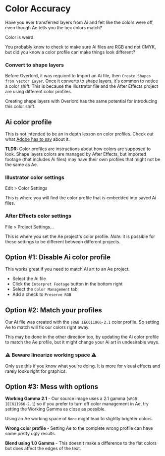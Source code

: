 # Color Accuracy

Have you ever transferred layers from Ai and felt like the colors were off, even though Ae tells you the hex colors match?

Color is weird. 

<Screenshot 
    url="/overlord/ColorTest_none-2.4.png" 
    alt="2.4 gamma" 
    width="960px" />

You probably know to check to make sure Ai files are RGB and not CMYK, but did you know a color profile can make things look different?


### Convert to shape layers
<Screenshot 
    url="/overlord/CreateShapes.jpg" 
    alt="Create Shapes from Vector Layer" 
    width="640px" />

Before Overlord, it was required to Import an Ai file, then `Create Shapes from Vector Layer`. Once it converts to shape layers, it's common to notice a color shift. This is because the Illustrator file and the After Effects project are using different color profiles. 

Creating shape layers with Overlord has the same potential for introducing this color shift. 

## Ai color profile 

This is not intended to be an in depth lesson on color profiles. Check out what [Adobe has to say](https://helpx.adobe.com/after-effects/using/color-management.html) about it. 

**TLDR:** Color profiles are instructions about how colors are supposed to look. Shape layers colors are managed by After Effects, but imported footage (that includes Ai files) may have their own profiles that might not be the same as Ae.


### Illustrator color settings
Edit > Color Settings

This is where you will find the color profile that is embedded into saved Ai files.

<Screenshot 
    url="/overlord/ColorProfile-Ai.jpg" 
    alt="Color profile Ai" 
    width="640px" />

### After Effects color settings
File > Project Settings... 

This is where you set the Ae project's color profile. *Note:* it is possible for these settings to be different between different projects. 

<Screenshot 
    url="/overlord/ColorProfile-Ae.jpg" 
    alt="Color profile Ae" 
    width="640px" />

## Option #1: Disable Ai color profile
This works great if you need to match Ai art to an Ae project.

<Screenshot 
    url="/overlord/Interpret-Ai.jpg" 
    alt="Interprete Ai" 
    right 
    width="268px" />

- Select the Ai file
- Click the `Interpret Footage` button in the bottom right 
- Select the `Color Management` tab
- Add a check to `Preserve RGB`


<Screenshot 
    url="/overlord/IgnoreColorProfile.jpg" 
    alt="Ignore color profile" 
    width="558px" />


<!-- Since you have thrown out the Ai color profile you may now use any weird color profile you want. 

<Screenshot 
    url="/overlord/ColorTest_disable-profile.jpg" 
    alt="Disable color profile"
    zoom /> -->

## Option #2: Match your profiles

Our Ai file was created with the `sRGB IEC611966-2.1` color profile. So setting Ae to match will fix our colors right away. 

This may be done in the other direction too, by updating the Ai color profile to match the Ae profile, but it might change your Ai art in undesirable ways.

<Screenshot 
    url="/overlord/ColorTest_matchProfile.jpg" 
    alt="Match color profile"
    zoom />

### ⚠ Beware linearize working space ⚠

Only use this if you know what you're doing. It is more for visual effects and rarely looks right for graphics.

<Screenshot 
    url="/overlord/ColorTest_matchProfileLinearize.jpg" 
    alt="Match color profile - Linearize"
    zoom />

## Option #3: Mess with options

<Screenshot 
    url="/overlord/ColorTest_none-2.2.jpg" 
    alt="2.2 gamma"
    zoom />

**Working Gamma 2.1** - Our source image uses a 2.1 gamma (`sRGB IEC611966-2.1`) so if you prefer to turn off color management in Ae, try setting the Working Gamma as close as possible.

Using an Ae working space of `None` might lead to slightly brighter colors.

<Screenshot 
    url="/overlord/ColorTest_wrongProfile.jpg" 
    alt="Wrong profile"
    zoom />

**Wrong color profile** - Setting Ae to the complete wrong profile can have some pretty ugly results.

<Screenshot 
    url="/overlord/ColorTest_none-1.0.gif" 
    alt="Blend 1.0 gamma"
    zoom />

**Blend using 1.0 Gamma** - This doesn't make a difference to the flat colors but does affect the edges of the text.
